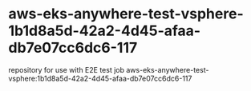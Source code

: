 # aws-eks-anywhere-test-vsphere-1b1d8a5d-42a2-4d45-afaa-db7e07cc6dc6-117
repository for use with E2E test job aws-eks-anywhere-test-vsphere:1b1d8a5d-42a2-4d45-afaa-db7e07cc6dc6-117

